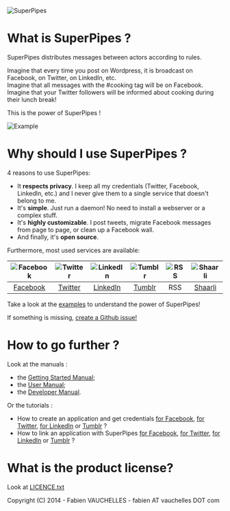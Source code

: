 ![SuperPipes](https://raw.githubusercontent.com/fabienvauchelles/superpipes/master/docs/images/logo_slogan238.png)


# What is SuperPipes ?

SuperPipes distributes messages between actors according to rules.

Imagine that every time you post on Wordpress, it is broadcast on Facebook, on Twitter, on LinkedIn, etc.  
Imagine that all messages with the #cooking tag will be on Facebook.  
Imagine that your Twitter followers will be informed about cooking during their lunch break!  

This is the power of SuperPipes !

![Example](https://raw.githubusercontent.com/fabienvauchelles/superpipes/master/docs/images/header_example.png)


# Why should I use SuperPipes ?

4 reasons to use SuperPipes:

* It __respects privacy__. I keep all my credentials (Twitter, Facebook, LinkedIn, etc.) and I never give them to a single service that doesn't belong to me.
* It's __simple__. Just run a daemon! No need to install a webserver or a complex stuff.
* It's __highly customizable__. I post tweets, migrate Facebook messages from page to page, or clean up a Facebook wall.
* And finally, it's __open source__.


Furthermore, most used services are available:

![Facebook](https://raw.githubusercontent.com/fabienvauchelles/superpipes/master/docs/images/facebook64.png) | ![Twitter](https://raw.githubusercontent.com/fabienvauchelles/superpipes/master/docs/images/twitter64.png) | ![LinkedIn](https://raw.githubusercontent.com/fabienvauchelles/superpipes/master/docs/images/linkedin_small64.png) | ![Tumblr](https://raw.githubusercontent.com/fabienvauchelles/superpipes/master/docs/images/tumblr64.png) | ![RSS](https://raw.githubusercontent.com/fabienvauchelles/superpipes/master/docs/images/rss64.png) | ![Shaarli](https://raw.githubusercontent.com/fabienvauchelles/superpipes/master/docs/images/shaarli64.png)
:---:|:---:|:---:|:---:|:---:|:---:
[Facebook](https://developers.facebook.com/) | [Twitter](https://dev.twitter.com/) | [LinkedIn](http://developer.linkedin.com/) | [Tumblr](http://www.tumblr.com/developers) | RSS | [Shaarli](http://sebsauvage.net/wiki/doku.php?id=php:shaarli)

Take a look at the [examples](docs/User_Manual.md#examples) to understand the power of SuperPipes! 

If something is missing, [create a Github issue!](https://github.com/fabienvauchelles/superpipes/issues)


# How to go further ?

Look at the manuals :

* the [Getting Started Manual](docs/Getting_Started_Manual.md);
* the [User Manual](docs/User_Manual.md);
* the [Developer Manual](docs/Developer_Manual.md).

Or the tutorials :

* How to create an application and get credentials [for Facebook](docs/tutorials/Create_Facebook_Application.md), [for Twitter](docs/tutorials/Create_Twitter_Application.md), [for LinkedIn](docs/tutorials/Create_LinkedIn_Application.md) or [Tumblr](docs/tutorials/Create_Tumblr_Application.md) ?
* How to link an application with SuperPipes [for Facebook](docs/tutorials/Link_Facebook_Application.md), [for Twitter](docs/tutorials/Link_Twitter_Application.md), [for LinkedIn](docs/tutorials/Link_LinkedIn_Application.md) or [Tumblr](docs/tutorials/Link_Tumblr_Application.md) ?

# What is the product license?

Look at [LICENCE.txt](LICENCE.txt)

Copyright (C) 2014 - Fabien VAUCHELLES - fabien AT vauchelles DOT com
